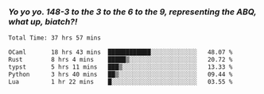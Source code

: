 ### ***Yo yo yo. 148-3 to the 3 to the 6 to the 9, representing the ABQ, what up, biatch?!***

<!--START_SECTION:waka-->

```txt
Total Time: 37 hrs 57 mins

OCaml       18 hrs 43 mins  ████████████░░░░░░░░░░░░░   48.07 %
Rust        8 hrs 4 mins    █████▒░░░░░░░░░░░░░░░░░░░   20.72 %
typst       5 hrs 11 mins   ███▒░░░░░░░░░░░░░░░░░░░░░   13.33 %
Python      3 hrs 40 mins   ██▒░░░░░░░░░░░░░░░░░░░░░░   09.44 %
Lua         1 hr 22 mins    █░░░░░░░░░░░░░░░░░░░░░░░░   03.55 %
```

<!--END_SECTION:waka-->

<!--
**AJMC2002/AJMC2002** is a ✨ _special_ ✨ repository because its `README.md` (this file) appears on your GitHub profile.

Here are some ideas to get you started:

- 🔭 I’m currently working on ...
- 🌱 I’m currently learning ...
- 👯 I’m looking to collaborate on ...
- 🤔 I’m looking for help with ...
- 💬 Ask me about ...
- 📫 How to reach me: ...
- 😄 Pronouns: ...
- ⚡ Fun fact: ...
-->
